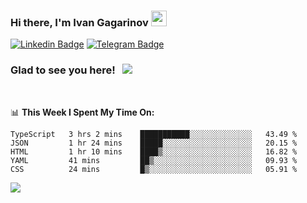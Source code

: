 ### Hi there, I'm Ivan Gagarinov <img src="https://media.giphy.com/media/hvRJCLFzcasrR4ia7z/giphy.gif" width="25px">

[![Linkedin Badge](https://img.shields.io/badge/-LinkedIn-0e76a8?style=flat-square&logo=Linkedin&logoColor=white)](https://linkedin.com/in/ivan-gagarinov-142ba3141/)
[![Telegram Badge](https://img.shields.io/badge/-Telegram-0088cc?style=flat-square&logo=Telegram&logoColor=white)](https://t.me/igagarinov)

### Glad to see you here! &nbsp; ![](https://visitor-badge.glitch.me/badge?page_id=dzencot.dzencot)

</br>

📊 **This Week I Spent My Time On:**
<!--START_SECTION:waka-->
```text
TypeScript   3 hrs 2 mins    ███████████░░░░░░░░░░░░░░   43.49 % 
JSON         1 hr 24 mins    █████░░░░░░░░░░░░░░░░░░░░   20.15 % 
HTML         1 hr 10 mins    ████▒░░░░░░░░░░░░░░░░░░░░   16.82 % 
YAML         41 mins         ██▒░░░░░░░░░░░░░░░░░░░░░░   09.93 % 
CSS          24 mins         █▒░░░░░░░░░░░░░░░░░░░░░░░   05.91 % 
```
<!--END_SECTION:waka-->

[![](https://github-readme-stats.vercel.app/api?username=dzencot&theme=gruvbox)](https://github.com/dzencot)
